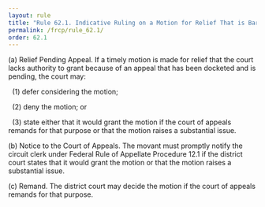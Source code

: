 ```yaml
---
layout: rule
title: "Rule 62.1. Indicative Ruling on a Motion for Relief That is Barred by a Pending Appeal"
permalink: /frcp/rule_62.1/
order: 62.1
---
```


(a) Relief Pending Appeal. If a timely motion is made for relief that the court lacks authority to grant because of an appeal that has been docketed and is pending, the court may:


&nbsp;&nbsp;(1) defer considering the motion;


&nbsp;&nbsp;(2) deny the motion; or


&nbsp;&nbsp;(3) state either that it would grant the motion if the court of appeals remands for that purpose or that the motion raises a substantial issue.


(b) Notice to the Court of Appeals. The movant must promptly notify the circuit clerk under Federal Rule of Appellate Procedure 12.1 if the district court states that it would grant the motion or that the motion raises a substantial issue.


(c) Remand. The district court may decide the motion if the court of appeals remands for that purpose.